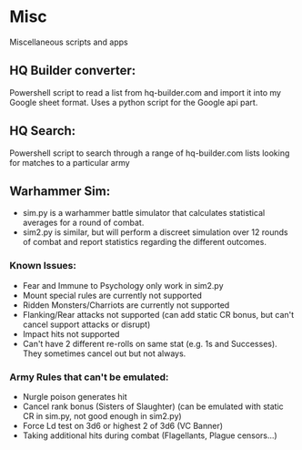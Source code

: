 # Misc
Miscellaneous scripts and apps

## HQ Builder converter:
Powershell script to read a list from hq-builder.com and import it into my Google sheet format. Uses a python script for the Google api part.
  
## HQ Search:
Powershell script to search through a range of hq-builder.com lists looking for matches to a particular army

## Warhammer Sim:
* sim.py is a warhammer battle simulator that calculates statistical averages for a round of combat.
* sim2.py is similar, but will perform a discreet simulation over 12 rounds of combat and report statistics regarding the different outcomes.
### Known Issues:
* Fear and Immune to Psychology only work in sim2.py
* Mount special rules are currently not supported
* Ridden Monsters/Charriots are currently not supported
* Flanking/Rear attacks not supported (can add static CR bonus, but can't cancel support attacks or disrupt)
* Impact hits not supported
* Can't have 2 different re-rolls on same stat (e.g. 1s and Successes). They sometimes cancel out but not always.
### Army Rules that can't be emulated:
* Nurgle poison generates hit
* Cancel rank bonus (Sisters of Slaughter) (can be emulated with static CR in sim.py, not good enough in sim2.py)
* Force Ld test on 3d6 or highest 2 of 3d6 (VC Banner)
* Taking additional hits during combat (Flagellants, Plague censors...)

